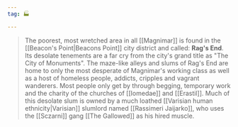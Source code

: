 ```yaml
---
tag: 🏭

---
```

> The poorest, most wretched area in all [[Magnimar]] is found in the [[Beacon's Point|Beacons Point]] city district and called: **Rag's End**. Its desolate tenements are a far cry from the city's grand title as "The City of Monuments". The maze-like alleys and slums of Rag's End are home to only the most desperate of Magnimar's working class as well as a host of homeless people, addicts, cripples and vagrant wanderers. Most people only get by through begging, temporary work and the charity of the churches of [[Iomedae]] and [[Erastil]]. Much of this desolate slum is owned by a much loathed [[Varisian human ethnicity|Varisian]] slumlord named [[Rassimeri Jaijarko]], who uses the [[Sczarni]] gang [[The Gallowed]] as his hired muscle.








